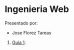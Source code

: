 
# Ingenieria Web

Presentado por:
- Jose Florez
Tareas

1. [Guia 1](https://github.com/Joseflorezv07/IngWeb.git).


